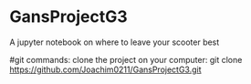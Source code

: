 # GansProjectG3
A jupyter notebook on where to leave your scooter best 

#git commands: clone the project on your computer:
git clone https://github.com/Joachim0211/GansProjectG3.git
